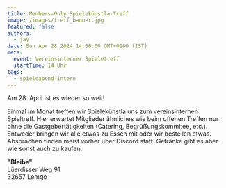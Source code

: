 ```yaml
---
title: Members-Only Spielekünstla-Treff
image: /images/treff_banner.jpg
featured: false
authors:
  - jay
date: Sun Apr 28 2024 14:00:00 GMT+0100 (IST)
meta:
  event: Vereinsinterner Spieletreff
  startTime: 14 Uhr
tags:
  - spieleabend-intern
---
```


Am 28. April ist es wieder so weit!

Einmal im Monat treffen wir Spielekünstla uns zum vereinsinternen Spieltreff. Hier erwartet Mitglieder ähnliches wie beim offenen Treffen nur ohne die Gastgebertätigkeiten (Catering, Begrüẞungskommitee, etc.). Entweder bringen wir alle etwas zu Essen mit oder wir bestellen etwas. Absprachen finden meist vorher über Discord statt. Getränke gibt es aber wie sonst auch zu kaufen.


__"Bleibe"__<br>
Lüerdisser Weg 91<br>
32657 Lemgo
